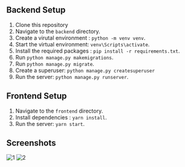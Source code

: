## Backend Setup
1. Clone this repository
2. Navigate to the `backend` directory.
3. Create a virutal environment : `python -m venv venv`.
4. Start the virtual environment: `venv\Scripts\activate`.
5. Install the required packages : `pip install -r requirements.txt`.
6. Run `python manage.py makemigrations`.
7. Run `python manage.py migrate`.
8. Create a superuser: `python manage.py createsuperuser`
9. Run the server: `python manage.py runserver`.

## Frontend Setup
1. Navigate to the `frontend` directory.
2. Install dependencies : `yarn install`.
3. Run the server: `yarn start`.

## Screenshots
![1](https://github.com/user-attachments/assets/bd448503-26d0-4fe2-836c-45c5735d76b6)
![2](https://github.com/user-attachments/assets/4b7e321f-c454-405d-b6a3-c9160305f7d2)


